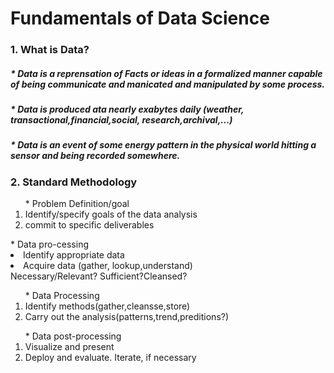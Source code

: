 # Fundamentals of Data Science #
### 1. What is Data? ###
##### * Data is a reprensation of Facts or ideas in a formalized manner capable of being communicate and manicated and manipulated by some process. #####
##### * Data is produced ata nearly exabytes daily (weather, transactional,financial,social, research,archival,...) ##### 
##### * Data is an event of some energy pattern in the physical world hitting a sensor and being recorded somewhere. #####

### 2. Standard Methodology ###
<ol ###>* Problem Definition/goal
  <li>Identify/specify goals of the data analysis</li>
  <li>commit to specific deliverables</li>
</ol ###>
</ol> * Data pro-cessing 
  <li> Identify appropriate data</li>
  <li> Acquire data (gather, lookup,understand)<br> Necessary/Relevant? Sufficient?Cleansed?</li>
</ol ###>
<ol ###> * Data Processing
  <li>Identify methods(gather,cleansse,store)</li>
  <li>Carry out the analysis(patterns,trend,preditions?)</li>
</ol ###>
<ol ###> * Data post-processing
    <li>Visualize and present</li>
    <li>Deploy and evaluate. Iterate, if necessary</li>
</ol ###>
    
   

    



